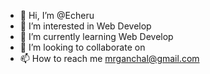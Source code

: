- 👋 Hi, I’m @Echeru
- 👀 I’m interested in Web Develop
- 🌱 I’m currently learning Web Develop
- 💞️ I’m looking to collaborate on 
- 📫 How to reach me mrganchal@gmail.com

<!---
Echeru/Echeru is a ✨ special ✨ repository because its `README.md` (this file) appears on your GitHub profile.
You can click the Preview link to take a look at your changes.
--->
